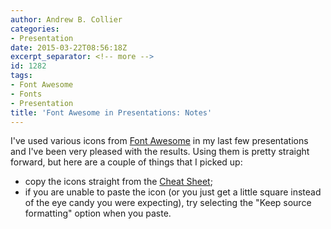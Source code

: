 ```yaml
---
author: Andrew B. Collier
categories:
- Presentation
date: 2015-03-22T08:56:18Z
excerpt_separator: <!-- more -->
id: 1282
tags:
- Font Awesome
- Fonts
- Presentation
title: 'Font Awesome in Presentations: Notes'
---
```


I've used various icons from [Font Awesome](http://fortawesome.github.io/Font-Awesome/) in my last few presentations and I've been very pleased with the results. <!--more--> Using them is pretty straight forward, but here are a couple of things that I picked up:

* copy the icons straight from the [Cheat Sheet](http://fortawesome.github.io/Font-Awesome/cheatsheet/); 
* if you are unable to paste the icon (or you just get a little square instead of the eye candy you were expecting), try selecting the "Keep source formatting" option when you paste.